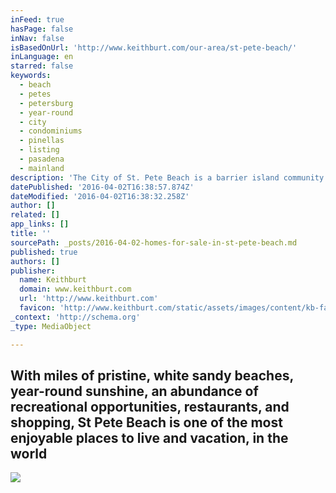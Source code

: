 ```yaml
---
inFeed: true
hasPage: false
inNav: false
isBasedOnUrl: 'http://www.keithburt.com/our-area/st-pete-beach/'
inLanguage: en
starred: false
keywords:
  - beach
  - petes
  - petersburg
  - year-round
  - city
  - condominiums
  - pinellas
  - listing
  - pasadena
  - mainland
description: 'The City of St. Pete Beach is a barrier island community located just off the Pinellas County mainland of Saint Petersburg, just south of Treasure Island, and 20 miles from Clearwater Beach. '
datePublished: '2016-04-02T16:38:57.874Z'
dateModified: '2016-04-02T16:38:32.258Z'
author: []
related: []
app_links: []
title: ''
sourcePath: _posts/2016-04-02-homes-for-sale-in-st-pete-beach.md
published: true
authors: []
publisher:
  name: Keithburt
  domain: www.keithburt.com
  url: 'http://www.keithburt.com'
  favicon: 'http://www.keithburt.com/static/assets/images/content/kb-favicon.png'
_context: 'http://schema.org'
_type: MediaObject

---
```

## With miles of pristine, white sandy beaches, year-round sunshine, an abundance of recreational opportunities, restaurants, and shopping, St Pete Beach is one of the most enjoyable places to live and vacation, in the world
![](https://the-grid-user-content.s3-us-west-2.amazonaws.com/6c561cea-a267-40bf-8c9a-086e6b5b1ac7.jpg)